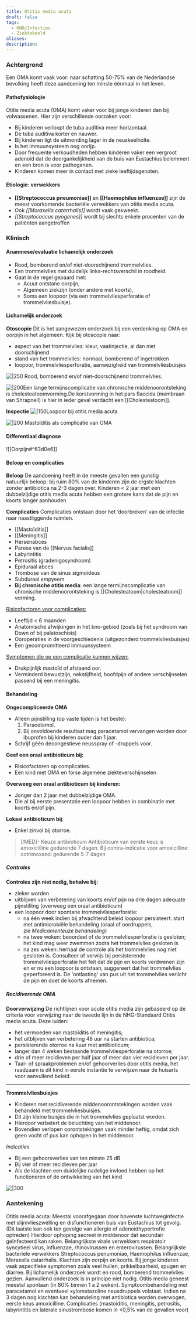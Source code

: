 ```yaml
---
title: Otitis media acuta
draft: false
tags:
  - KNO/Infecties
  - Ziektebeeld
aliases: 
description: 
---
```


### Achtergrond
Een OMA komt vaak voor: naar schatting 50-75% van de Nederlandse bevolking heeft deze aandoening ten minste éénmaal in het leven.
#### Pathofysiologie

Otitis media acuta (OMA) komt vaker voor bij jonge kinderen dan bij volwassenen. 
Hier zijn verschillende oorzaken voor:

- Bij kinderen verloopt de tuba auditiva meer horizontaal.
- De tuba auditiva korter en nauwer.
- Bij kinderen ligt de uitmonding lager in de neuskeelholte.
- Is het immuunsysteem nog onrijp.
- Door frequente verkoudheden hebben kinderen vaker een vergroot adenoïd dat de doorgankelijkheid van de buis van Eustachius belemmert en een bron is voor pathogenen.
- Kinderen komen meer in contact met zieke leeftijdsgenoten.

#### Etiologie: verwekkers

- **[[Streptococcus pneumoniae]]** en **[[Haemophilus influenzae]]** zijn de meest voorkomende bacteriële verwekkers van otitis media acuta. 
- Ook _[[Moraxella catarrhalis]]_ wordt vaak gekweekt. 
- _[[Streptococcus pyogenes]]_ wordt bij slechts enkele procenten van de patiënten aangetroffen

### Klinisch

#### Anamnese/evaluatie lichamelijk onderzoek

- Rood, bomberend en/of niet-doorschijnend trommelvlies. 
- Een trommelvlies met duidelijk links-rechtsverschil in roodheid.
- Gaat in de regel gepaard met: 
	- Acuut ontstane oorpijn, 
	- Algemeen ziekzijn (onder andere met koorts),
	- Soms een loopoor (via een trommelvliesperforatie of trommelvliesbuisje). 



#### Lichamelijk onderzoek

**Otoscopie**
Dit is het aangewezen onderzoek bij een verdenking op OMA en oorpijn in het algemeen.
Kijk bij otoscopie naar:

-   aspect van het trommelvlies: kleur, vaatinjectie, al dan niet doorschijnend
-   stand van het trommelvlies: normaal, bomberend of ingetrokken
-   loopoor, trommelvliesperforatie, aanwezigheid van trommelvliesbuisjes

![|250](https://i.imgur.com/Iw4rafk.png)
 Rood, bomberend en/of niet-doorschijnend trommelvlies. 


![|200](https://i.imgur.com/aa5UJ9E.png)Een lange termijnscomplicatie van chronische middenoorontsteking is cholesteatoomvorming.De korstvorming in het pars flaccida (membraan van Shrapnell) is hier in ieder geval verdacht een [[Cholesteatoom]].


**Inspectie**
![|150](https://i.imgur.com/cW9jNlK.png)Loopoor bij otitis media acuta

![|200](https://i.imgur.com/NBrYQlG.png)
Mastoïditis als complicatie van OMA

#### Differentiaal diagnose

![[Oorpijn#^63d0e6]]

#### Beloop en complicaties

**Beloop**
De aandoening heeft in de meeste gevallen een gunstig natuurlijk beloop: bij ruim 80% van de kinderen zijn de ergste klachten zonder antibiotica na 2-3 dagen over. Kinderen < 2 jaar met een dubbelzijdige otitis media acuta hebben een grotere kans dat de pijn en koorts langer aanhouden

**Complicaties**
Complicaties ontstaan door het ‘doorbreken’ van de infectie naar naastliggende ruimten. 
- [[Mastoïditis]] 
- [[Meningitis]]
- Hersenabces
- Parese van de [[Nervus facialis]]
- Labyrintitis
- Petrositis (gradenigosyndroom)
- Epiduraal abces
- Trombose van de sinus sigmoïdeus
- Subduraal empyeem
- **Bij chronische otitis media**: een lange termijnscomplicatie van chronische middenoorontsteking is [[Cholesteatoom|cholesteatoom]] vorming.

<u>Risicofactoren voor complicaties:</u>

- Leeftijd < 6 maanden
- Anatomische afwijkingen in het kno-gebied (zoals bij het syndroom van Down of bij palatoschisis)
- Ooroperaties in de voorgeschiedenis (uitgezonderd trommelvliesbuisjes)
- Een gecompromitteerd immuunsysteem

<u>Symptomen die op een complicatie kunnen wijzen:</u>
-   Drukpijnlijk mastoïd of afstaand oor.
-   Verminderd bewustzijn, nekstijfheid, hoofdpijn of andere verschijnselen passend bij een meningitis.

#### Behandeling

**Ongecompliceerde OMA**
- Alleen pijnstilling (op vaste tijden is het beste):
	1. Paracetamol.
	2. Bij onvoldoende resultaat mag paracetamol vervangen worden door ibuprofen bij kinderen ouder dan 1 jaar.
- Schrijf géén decongestieve neusspray of -druppels voor.

**Geef een oraal antibioticum bij:**
- Risicofactoren op complicaties.
- Een kind met OMA en forse algemene ziekteverschijnselen

**Overweeg een oraal antibioticum bij kinderen:**
-   Jonger dan 2 jaar met dubbelzijdige OMA.
-   Die al bij eerste presentatie een loopoor hebben in combinatie met koorts en/of pijn.

**Lokaal antibioticum bij**:
- Enkel zinvol bij otorroe.

>[!MED]- Keuze antibioticum
> Antibioticum van eerste keus is amoxicilline gedurende 7 dagen. 
> Bij contra-indicatie voor amoxicilline: cotrimoxazol gedurende 5-7 dagen







##### Controles
**Controles zijn niet nodig, behalve bij:**
-   zieker worden
-   uitblijven van verbetering van koorts en/of pijn na drie dagen adequate pijnstilling (overweeg een oraal antibioticum)
-   een loopoor door spontane trommelvliesperforatie:
    -   na één week indien bij afwachtend beleid loopoor persisteert: start met antimicrobiële behandeling (oraal of oordruppels, zie _Medicamenteuze behandeling_)
    -   na twee weken: beoordeel of de trommelvliesperforatie is gesloten; het kind mag weer zwemmen zodra het trommelvlies gesloten is
    -   na zes weken: herhaal de controle als het trommelvlies nog niet gesloten is. Consulteer of verwijs bij persisterende trommelvliesperforatie het feit dat de pijn en koorts verdwenen zijn en er nu een loopoor is ontstaan, suggereert dat het trommelvlies geperforeerd is. De 'ontlasting' van pus uit het trommelvlies verlicht de pijn en doet de koorts afnemen.
##### Recidiverende OMA

**Doorverwijzing**
De richtlijnen voor acute otitis media zijn gebaseerd op de criteria voor verwijzing naar de tweede lijn in de NHG-Standaard Otitis media acuta. Deze luiden:

-   het vermoeden van mastoïditis of meningitis;
-   het uitblijven van verbetering 48 uur na starten antibiotica;
-   persisterende otorroe na kuur met antibioticum;
-   langer dan 4 weken bestaande trommelvliesperforatie na otorroe;
-   drie of meer recidieven per half jaar of meer dan vier recidieven per jaar.
- Taal- of spraakproblemen en/of gehoorverlies door otitis media, het raadzaam is dit kind in eerste instantie te verwijzen naar de huisarts voor aanvullend beleid.

---

**Trommelvliesbuisjes**
- Kinderen met recidiverende middenoorontstekingen worden vaak behandeld met trommelvliesbuisjes. 
- Dit zijn kleine buisjes die in het trommelvlies geplaatst worden. 
- Hierdoor verbetert de beluchting van het middenoor. 
- Bovendien verlopen oorontstekingen vaak minder heftig, omdat zich geen vocht of pus kan ophopen in het middenoor.


*Indicaties*
- Bij een gehoorsverlies van ten minste 25 dB
- Bij vier of meer recidieven per jaar
- Als de klachten een duidelijke nadelige invloed hebben op het functioneren of de ontwikkeling van het kind

![|300](https://i.imgur.com/z52ZJbZ.png)



### Aantekening
Otitis media acuta: Meestal voorafgegaan door bovenste luchtweginfectie met slijmvlieszwelling en disfunctioneren buis van Eustachius tot gevolg. (Dit laatste kan ook ten gevolge van allergie of adenoidhypertrofie optreden) Hierdoor ophoping secreet in middenoor dat secundair geïnfecteerd kan raken. Belangrijkste virale verwekkers respiratoir syncytieel virus, influenzae, rhinovirussen en enterovirussen. Belangrijkste bacteriele verwekkers Streptococcus penumoniae, Haemophilus influenzae, Moraxella catarrhalis. Klachten zijn oorpijn en koorts. Bij jonge kinderen vaak aspecifieke symptomen zoals veel huilen, prikkelbaarheid, spugen en diarree. Bij lichamelijk onderzoek wordt en rood, bomberend trommelvlies gezien. Aanvullend onderzoek is in principe niet nodig. Otitis media geneest meestal spontaan (in 80% binnen 1 a 2 weken). Symptoombehandeling met paracetamol en eventueel xylometazoline neusdruppels volstaat. Indien na 3 dagen nog klachten kan behandeling met antibiotica worden overwogen, eerste keus amoxicilline. Complicaties (mastoiditis, meningitis, petrositis, labyrintitis en laterale sinustrombose komen in <0,5% van de gevallen voor)